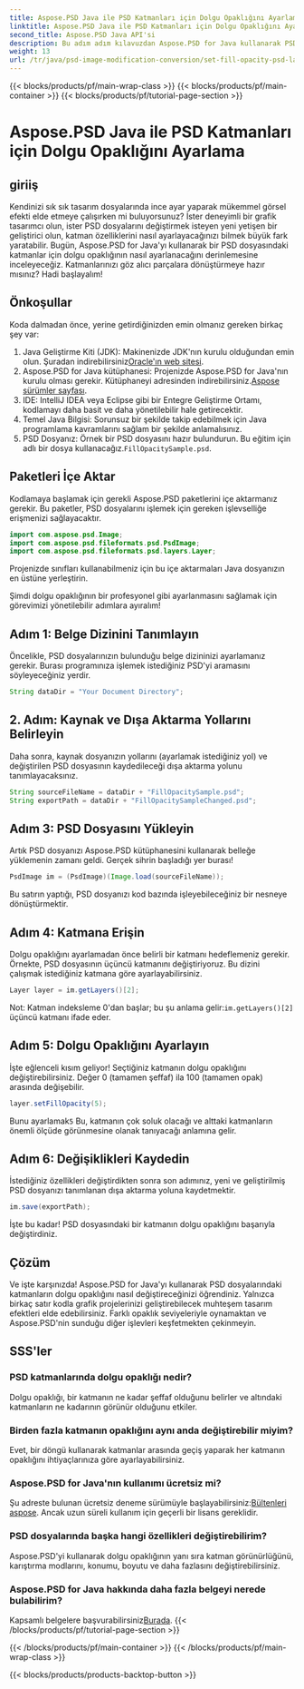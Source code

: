 ```yaml
---
title: Aspose.PSD Java ile PSD Katmanları için Dolgu Opaklığını Ayarlama
linktitle: Aspose.PSD Java ile PSD Katmanları için Dolgu Opaklığını Ayarlama
second_title: Aspose.PSD Java API'si
description: Bu adım adım kılavuzdan Aspose.PSD for Java kullanarak PSD katmanları için dolgu opaklığını nasıl ayarlayacağınızı öğrenin. Grafik tasarım projelerinizi verimli bir şekilde geliştirin.
weight: 13
url: /tr/java/psd-image-modification-conversion/set-fill-opacity-psd-layers/
---
```


{{< blocks/products/pf/main-wrap-class >}}
{{< blocks/products/pf/main-container >}}
{{< blocks/products/pf/tutorial-page-section >}}

# Aspose.PSD Java ile PSD Katmanları için Dolgu Opaklığını Ayarlama

## giriiş
Kendinizi sık sık tasarım dosyalarında ince ayar yaparak mükemmel görsel efekti elde etmeye çalışırken mi buluyorsunuz? İster deneyimli bir grafik tasarımcı olun, ister PSD dosyalarını değiştirmek isteyen yeni yetişen bir geliştirici olun, katman özelliklerini nasıl ayarlayacağınızı bilmek büyük fark yaratabilir. Bugün, Aspose.PSD for Java'yı kullanarak bir PSD dosyasındaki katmanlar için dolgu opaklığının nasıl ayarlanacağını derinlemesine inceleyeceğiz. Katmanlarınızı göz alıcı parçalara dönüştürmeye hazır mısınız? Hadi başlayalım!
## Önkoşullar
Koda dalmadan önce, yerine getirdiğinizden emin olmanız gereken birkaç şey var:
1.  Java Geliştirme Kiti (JDK): Makinenizde JDK'nın kurulu olduğundan emin olun. Şuradan indirebilirsiniz[Oracle'ın web sitesi](https://www.oracle.com/java/technologies/javase-downloads.html).
2.  Aspose.PSD for Java kütüphanesi: Projenizde Aspose.PSD for Java'nın kurulu olması gerekir. Kütüphaneyi adresinden indirebilirsiniz.[Aspose sürümler sayfası](https://releases.aspose.com/psd/java/).
3. IDE: IntelliJ IDEA veya Eclipse gibi bir Entegre Geliştirme Ortamı, kodlamayı daha basit ve daha yönetilebilir hale getirecektir.
4. Temel Java Bilgisi: Sorunsuz bir şekilde takip edebilmek için Java programlama kavramlarını sağlam bir şekilde anlamalısınız.
5.  PSD Dosyanız: Örnek bir PSD dosyasını hazır bulundurun. Bu eğitim için adlı bir dosya kullanacağız.`FillOpacitySample.psd`.
## Paketleri İçe Aktar
Kodlamaya başlamak için gerekli Aspose.PSD paketlerini içe aktarmanız gerekir. Bu paketler, PSD dosyalarını işlemek için gereken işlevselliğe erişmenizi sağlayacaktır.
```java
import com.aspose.psd.Image;
import com.aspose.psd.fileformats.psd.PsdImage;
import com.aspose.psd.fileformats.psd.layers.Layer;
```
Projenizde sınıfları kullanabilmeniz için bu içe aktarmaları Java dosyanızın en üstüne yerleştirin.

Şimdi dolgu opaklığının bir profesyonel gibi ayarlanmasını sağlamak için görevimizi yönetilebilir adımlara ayıralım!
## Adım 1: Belge Dizinini Tanımlayın
Öncelikle, PSD dosyalarınızın bulunduğu belge dizininizi ayarlamanız gerekir. Burası programınıza işlemek istediğiniz PSD'yi aramasını söyleyeceğiniz yerdir.
```java
String dataDir = "Your Document Directory";
```
## 2. Adım: Kaynak ve Dışa Aktarma Yollarını Belirleyin
Daha sonra, kaynak dosyanızın yollarını (ayarlamak istediğiniz yol) ve değiştirilen PSD dosyasının kaydedileceği dışa aktarma yolunu tanımlayacaksınız.
```java
String sourceFileName = dataDir + "FillOpacitySample.psd";
String exportPath = dataDir + "FillOpacitySampleChanged.psd";
```
## Adım 3: PSD Dosyasını Yükleyin
Artık PSD dosyanızı Aspose.PSD kütüphanesini kullanarak belleğe yüklemenin zamanı geldi. Gerçek sihrin başladığı yer burası!
```java
PsdImage im = (PsdImage)(Image.load(sourceFileName));
```
Bu satırın yaptığı, PSD dosyanızı kod bazında işleyebileceğiniz bir nesneye dönüştürmektir.
## Adım 4: Katmana Erişin
Dolgu opaklığını ayarlamadan önce belirli bir katmanı hedeflemeniz gerekir. Örnekte, PSD dosyasının üçüncü katmanını değiştiriyoruz. Bu dizini çalışmak istediğiniz katmana göre ayarlayabilirsiniz.
```java
Layer layer = im.getLayers()[2];
```
 Not: Katman indeksleme 0'dan başlar; bu şu anlama gelir:`im.getLayers()[2]` üçüncü katmanı ifade eder.
## Adım 5: Dolgu Opaklığını Ayarlayın
İşte eğlenceli kısım geliyor! Seçtiğiniz katmanın dolgu opaklığını değiştirebilirsiniz. Değer 0 (tamamen şeffaf) ila 100 (tamamen opak) arasında değişebilir.
```java
layer.setFillOpacity(5);
```
 Bunu ayarlamak`5` Bu, katmanın çok soluk olacağı ve alttaki katmanların önemli ölçüde görünmesine olanak tanıyacağı anlamına gelir.
## Adım 6: Değişiklikleri Kaydedin
İstediğiniz özellikleri değiştirdikten sonra son adımınız, yeni ve geliştirilmiş PSD dosyanızı tanımlanan dışa aktarma yoluna kaydetmektir.
```java
im.save(exportPath);
```
İşte bu kadar! PSD dosyasındaki bir katmanın dolgu opaklığını başarıyla değiştirdiniz.
## Çözüm
Ve işte karşınızda! Aspose.PSD for Java'yı kullanarak PSD dosyalarındaki katmanların dolgu opaklığını nasıl değiştireceğinizi öğrendiniz. Yalnızca birkaç satır kodla grafik projelerinizi geliştirebilecek muhteşem tasarım efektleri elde edebilirsiniz. Farklı opaklık seviyeleriyle oynamaktan ve Aspose.PSD'nin sunduğu diğer işlevleri keşfetmekten çekinmeyin.
## SSS'ler
### PSD katmanlarında dolgu opaklığı nedir?
Dolgu opaklığı, bir katmanın ne kadar şeffaf olduğunu belirler ve altındaki katmanların ne kadarının görünür olduğunu etkiler.
### Birden fazla katmanın opaklığını aynı anda değiştirebilir miyim?
Evet, bir döngü kullanarak katmanlar arasında geçiş yaparak her katmanın opaklığını ihtiyaçlarınıza göre ayarlayabilirsiniz.
### Aspose.PSD for Java'nın kullanımı ücretsiz mi?
 Şu adreste bulunan ücretsiz deneme sürümüyle başlayabilirsiniz:[Bültenleri aspose](https://releases.aspose.com/). Ancak uzun süreli kullanım için geçerli bir lisans gereklidir.
### PSD dosyalarında başka hangi özellikleri değiştirebilirim?
Aspose.PSD'yi kullanarak dolgu opaklığının yanı sıra katman görünürlüğünü, karıştırma modlarını, konumu, boyutu ve daha fazlasını değiştirebilirsiniz.
### Aspose.PSD for Java hakkında daha fazla belgeyi nerede bulabilirim?
 Kapsamlı belgelere başvurabilirsiniz[Burada](https://reference.aspose.com/psd/java/).
{{< /blocks/products/pf/tutorial-page-section >}}

{{< /blocks/products/pf/main-container >}}
{{< /blocks/products/pf/main-wrap-class >}}

{{< blocks/products/products-backtop-button >}}
